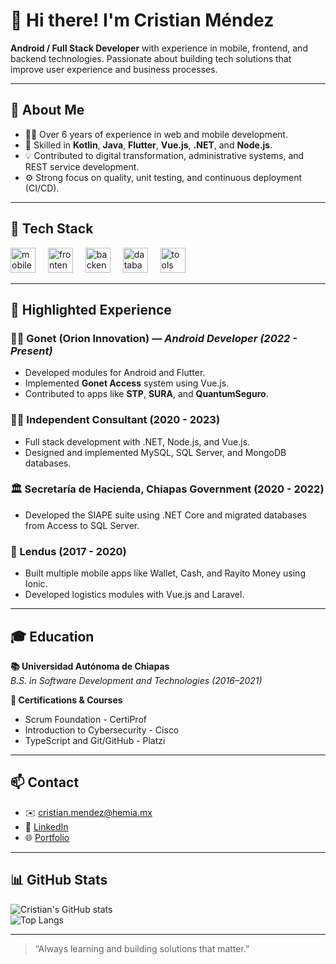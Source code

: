# 👋 Hi there! I'm Cristian Méndez

**Android / Full Stack Developer** with experience in mobile, frontend, and backend technologies. Passionate about building tech solutions that improve user experience and business processes.

---

## 🚀 About Me

- 👨‍💻 Over 6 years of experience in web and mobile development.
- 🧠 Skilled in **Kotlin**, **Java**, **Flutter**, **Vue.js**, **.NET**, and **Node.js**.
- 💡 Contributed to digital transformation, administrative systems, and REST service development.
- ⚙️ Strong focus on quality, unit testing, and continuous deployment (CI/CD).

---

## 🧰 Tech Stack

<div align="left">
  <img src="https://skillicons.dev/icons?i=androidstudio,kotlin,java,dart,flutter" height="40" alt="mobile stack" />
  <img width="12" />
  <img src="https://skillicons.dev/icons?i=vue,angular,tailwind,html,css,js" height="40" alt="frontend stack" />
  <img width="12" />
  <img src="https://skillicons.dev/icons?i=dotnet,nodejs,laravel,python" height="40" alt="backend stack" />
  <img width="12" />
  <img src="https://skillicons.dev/icons?i=mysql,mongodb,mssql" height="40" alt="databases" />
  <img width="12" />
  <img src="https://skillicons.dev/icons?i=git,github,gitlab,postman,jira" height="40" alt="tools" />
</div>

---

## 📂 Highlighted Experience

### 👨‍💼 Gonet (Orion Innovation) — *Android Developer (2022 - Present)*
- Developed modules for Android and Flutter.
- Implemented **Gonet Access** system using Vue.js.
- Contributed to apps like **STP**, **SURA**, and **QuantumSeguro**.

### 🧑‍💼 Independent Consultant (2020 - 2023)
- Full stack development with .NET, Node.js, and Vue.js.
- Designed and implemented MySQL, SQL Server, and MongoDB databases.

### 🏛 Secretaría de Hacienda, Chiapas Government (2020 - 2022)
- Developed the SIAPE suite using .NET Core and migrated databases from Access to SQL Server.

### 💼 Lendus (2017 - 2020)
- Built multiple mobile apps like Wallet, Cash, and Rayito Money using Ionic.
- Developed logistics modules with Vue.js and Laravel.

---

## 🎓 Education

**📚 Universidad Autónoma de Chiapas**  
*B.S. in Software Development and Technologies (2016–2021)*

**📜 Certifications & Courses**
- Scrum Foundation - CertiProf  
- Introduction to Cybersecurity - Cisco  
- TypeScript and Git/GitHub - Platzi  

---

## 📫 Contact

- ✉️ cristian.mendez@hemia.mx  
- 💼 [LinkedIn](https://www.linkedin.com/in/cristian-mendez-ig/)
- 🌐 [Portfolio](https://yourportfolio.dev)

---

## 📊 GitHub Stats

![Cristian's GitHub stats](https://github-readme-stats.vercel.app/api?username=Khr0x&show_icons=true&theme=react&hide_border=true&count_private=true)  
![Top Langs](https://github-readme-stats.vercel.app/api/top-langs/?username=Khr0x&layout=compact&theme=react)

---

> “Always learning and building solutions that matter.”
